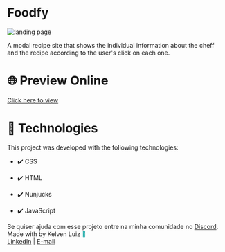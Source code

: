 # Foodfy

<a><img src="https://i.ibb.co/WVX7jmy/portfolio-template-foodfy.png" alt="landing page"></a>

A modal recipe site that shows the individual information about the cheff and the recipe according to the user's click on each one.


# 🌐 Preview Online

<a href="https://bit.ly/foodfy-website">Click here to view</a>

# 🚀 Technologies

This project was developed with the following technologies:

- ✔️ CSS

- ✔️ HTML

- ✔️ Nunjucks

- ✔️ JavaScript

Se quiser ajuda com esse projeto entre na minha comunidade no <a href="https://discord.gg/2QYUqUVG" target="_blank">Discord</a>.</br>
Made with by Kelven Luiz <a style="color: #009f9d;">💜<a><br> 
<a href="https://www.linkedin.com/in/kelvenluiz/" target="_blank">LinkedIn</a> | <a href="mailto:kelvenbr@gmail.com" target="_blank">E-mail</a>




